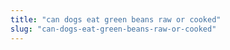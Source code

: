 ```yaml
---
title: "can dogs eat green beans raw or cooked"
slug: "can-dogs-eat-green-beans-raw-or-cooked"
---
```


